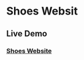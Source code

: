 # Shoes Websit

### <h2>Live Demo</h2> <h3>[Shoes Website](https://hilla10.github.io/Shoes-Website/)</h3>
